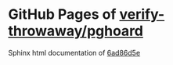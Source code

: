 GitHub Pages of [verify-throwaway/pghoard](https://github.com/verify-throwaway/pghoard.git)
===
Sphinx html documentation of [6ad86d5e](https://github.com/verify-throwaway/pghoard/tree/6ad86d5e285fccfe98a4858fec0ff235587cfb5a)
